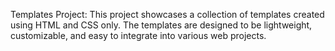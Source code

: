 Templates Project:
This project showcases a collection of templates created using HTML and CSS only.
The templates are designed to be lightweight, customizable, and easy to integrate into various web projects.
